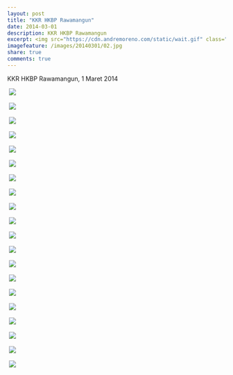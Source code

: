 ```yaml
---
layout: post
title: "KKR HKBP Rawamangun"
date: 2014-03-01
description: KKR HKBP Rawamangun
excerpt: <img src="https://cdn.andremoreno.com/static/wait.gif" class="resize js_show loading_image" data-href="/images/20140301/02.jpg" alt="" />
imagefeature: /images/20140301/02.jpg
share: true
comments: true
---
```


KKR HKBP Rawamangun, 1 Maret 2014

<a href="https://cdn.andremoreno.com/images/20140301/01.jpg" class="swipebox" title=""><img src="https://cdn.andremoreno.com/static/wait.gif" class="resize js_show loading_image" data-href="/images/20140301/01.jpg" alt="" /></a>
<noscript><img src="https://i.andremoreno.com/s720/images/20140301/01.jpg" /></noscript>

<a href="https://cdn.andremoreno.com/images/20140301/02.jpg" class="swipebox" title=""><img src="https://cdn.andremoreno.com/static/wait.gif" class="resize js_show loading_image" data-href="/images/20140301/02.jpg" alt="" /></a>
<noscript><img src="https://i.andremoreno.com/s720/images/20140301/02.jpg" /></noscript>

<a href="https://cdn.andremoreno.com/images/20140301/03.jpg" class="swipebox" title=""><img src="https://cdn.andremoreno.com/static/wait.gif" class="resize js_show loading_image" data-href="/images/20140301/03.jpg" alt="" /></a>
<noscript><img src="https://i.andremoreno.com/s720/images/20140301/03.jpg" /></noscript>

<a href="https://cdn.andremoreno.com/images/20140301/04.jpg" class="swipebox" title=""><img src="https://cdn.andremoreno.com/static/wait.gif" class="resize js_show loading_image" data-href="/images/20140301/04.jpg" alt="" /></a>
<noscript><img src="https://i.andremoreno.com/s720/images/20140301/04.jpg" /></noscript>

<a href="https://cdn.andremoreno.com/images/20140301/05.jpg" class="swipebox" title=""><img src="https://cdn.andremoreno.com/static/wait.gif" class="resize js_show loading_image" data-href="/images/20140301/05.jpg" alt="" /></a>
<noscript><img src="https://i.andremoreno.com/s720/images/20140301/05.jpg" /></noscript>

<a href="https://cdn.andremoreno.com/images/20140301/06.jpg" class="swipebox" title=""><img src="https://cdn.andremoreno.com/static/wait.gif" class="resize js_show loading_image" data-href="/images/20140301/06.jpg" alt="" /></a>
<noscript><img src="https://i.andremoreno.com/s720/images/20140301/06.jpg" /></noscript>

<a href="https://cdn.andremoreno.com/images/20140301/07.jpg" class="swipebox" title=""><img src="https://cdn.andremoreno.com/static/wait.gif" class="resize js_show loading_image" data-href="/images/20140301/07.jpg" alt="" /></a>
<noscript><img src="https://i.andremoreno.com/s720/images/20140301/07.jpg" /></noscript>

<a href="https://cdn.andremoreno.com/images/20140301/08.jpg" class="swipebox" title=""><img src="https://cdn.andremoreno.com/static/wait.gif" class="resize js_show loading_image" data-href="/images/20140301/08.jpg" alt="" /></a>
<noscript><img src="https://i.andremoreno.com/s720/images/20140301/08.jpg" /></noscript>

<a href="https://cdn.andremoreno.com/images/20140301/09.jpg" class="swipebox" title=""><img src="https://cdn.andremoreno.com/static/wait.gif" class="resize js_show loading_image" data-href="/images/20140301/09.jpg" alt="" /></a>
<noscript><img src="https://i.andremoreno.com/s720/images/20140301/09.jpg" /></noscript>

<a href="https://cdn.andremoreno.com/images/20140301/10.jpg" class="swipebox" title=""><img src="https://cdn.andremoreno.com/static/wait.gif" class="resize js_show loading_image" data-href="/images/20140301/10.jpg" alt="" /></a>
<noscript><img src="https://i.andremoreno.com/s720/images/20140301/10.jpg" /></noscript>

<a href="https://cdn.andremoreno.com/images/20140301/11.jpg" class="swipebox" title=""><img src="https://cdn.andremoreno.com/static/wait.gif" class="resize js_show loading_image" data-href="/images/20140301/11.jpg" alt="" /></a>
<noscript><img src="https://i.andremoreno.com/s720/images/20140301/11.jpg" /></noscript>

<a href="https://cdn.andremoreno.com/images/20140301/12.jpg" class="swipebox" title=""><img src="https://cdn.andremoreno.com/static/wait.gif" class="resize js_show loading_image" data-href="/images/20140301/12.jpg" alt="" /></a>
<noscript><img src="https://i.andremoreno.com/s720/images/20140301/12.jpg" /></noscript>

<a href="https://cdn.andremoreno.com/images/20140301/13.jpg" class="swipebox" title=""><img src="https://cdn.andremoreno.com/static/wait.gif" class="resize js_show loading_image" data-href="/images/20140301/13.jpg" alt="" /></a>
<noscript><img src="https://i.andremoreno.com/s720/images/20140301/13.jpg" /></noscript>

<a href="https://cdn.andremoreno.com/images/20140301/14.jpg" class="swipebox" title=""><img src="https://cdn.andremoreno.com/static/wait.gif" class="resize js_show loading_image" data-href="/images/20140301/14.jpg" alt="" /></a>
<noscript><img src="https://i.andremoreno.com/s720/images/20140301/14.jpg" /></noscript>

<a href="https://cdn.andremoreno.com/images/20140301/15.jpg" class="swipebox" title=""><img src="https://cdn.andremoreno.com/static/wait.gif" class="resize js_show loading_image" data-href="/images/20140301/15.jpg" alt="" /></a>
<noscript><img src="https://i.andremoreno.com/s720/images/20140301/15.jpg" /></noscript>

<a href="https://cdn.andremoreno.com/images/20140301/16.jpg" class="swipebox" title=""><img src="https://cdn.andremoreno.com/static/wait.gif" class="resize js_show loading_image" data-href="/images/20140301/16.jpg" alt="" /></a>
<noscript><img src="https://i.andremoreno.com/s720/images/20140301/16.jpg" /></noscript>

<a href="https://cdn.andremoreno.com/images/20140301/17.jpg" class="swipebox" title=""><img src="https://cdn.andremoreno.com/static/wait.gif" class="resize js_show loading_image" data-href="/images/20140301/17.jpg" alt="" /></a>
<noscript><img src="https://i.andremoreno.com/s720/images/20140301/17.jpg" /></noscript>

<a href="https://cdn.andremoreno.com/images/20140301/18.jpg" class="swipebox" title=""><img src="https://cdn.andremoreno.com/static/wait.gif" class="resize js_show loading_image" data-href="/images/20140301/18.jpg" alt="" /></a>
<noscript><img src="https://i.andremoreno.com/s720/images/20140301/18.jpg" /></noscript>

<a href="https://cdn.andremoreno.com/images/20140301/19.jpg" class="swipebox" title=""><img src="https://cdn.andremoreno.com/static/wait.gif" class="resize js_show loading_image" data-href="/images/20140301/19.jpg" alt="" /></a>
<noscript><img src="https://i.andremoreno.com/s720/images/20140301/19.jpg" /></noscript>

<a href="https://cdn.andremoreno.com/images/20140301/20.jpg" class="swipebox" title=""><img src="https://cdn.andremoreno.com/static/wait.gif" class="resize js_show loading_image" data-href="/images/20140301/20.jpg" alt="" /></a>
<noscript><img src="https://i.andremoreno.com/s720/images/20140301/20.jpg" /></noscript>
